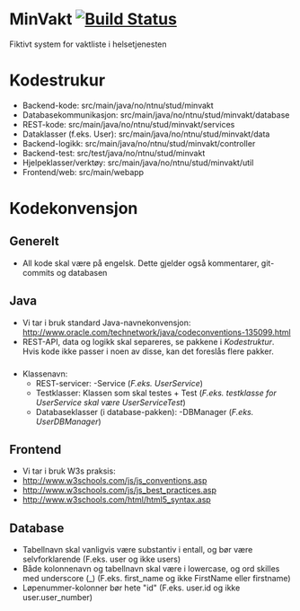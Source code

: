 # MinVakt [![Build Status](https://travis-ci.org/ScrumTeam2/MinVakt.svg?branch=master)](https://travis-ci.org/ScrumTeam2/MinVakt)
Fiktivt system for vaktliste i helsetjenesten

# Kodestrukur
- Backend-kode: src/main/java/no/ntnu/stud/minvakt
- Databasekommunikasjon: src/main/java/no/ntnu/stud/minvakt/database
- REST-kode: src/main/java/no/ntnu/stud/minvakt/services
- Dataklasser (f.eks. User): src/main/java/no/ntnu/stud/minvakt/data
- Backend-logikk: src/main/java/no/ntnu/stud/minvakt/controller
- Backend-test: src/test/java/no/ntnu/stud/minvakt
- Hjelpeklasser/verktøy: src/main/java/no/ntnu/stud/minvakt/util
- Frontend/web: src/main/webapp

# Kodekonvensjon
## Generelt
- All kode skal være på engelsk. Dette gjelder også kommentarer, git-commits og databasen

## Java
- Vi tar i bruk standard Java-navnekonvensjon: http://www.oracle.com/technetwork/java/codeconventions-135099.html
- REST-API, data og logikk skal separeres, se pakkene i _Kodestruktur_. Hvis kode ikke passer i noen av disse, kan det foreslås flere pakker.
###
- Klassenavn:
  - REST-servicer: -Service (_F.eks. UserService_) 
  - Testklasser: Klassen som skal testes + Test (_F.eks. testklasse for UserService skal være UserServiceTest_)
  - Databaseklasser (i database-pakken): -DBManager (_F.eks. UserDBManager_)

## Frontend
- Vi tar i bruk W3s praksis: 
- http://www.w3schools.com/js/js_conventions.asp
- http://www.w3schools.com/js/js_best_practices.asp
- http://www.w3schools.com/html/html5_syntax.asp

## Database
- Tabellnavn skal vanligvis være substantiv i entall, og bør være selvforklarende (F.eks. user og ikke users)
- Både kolonnenavn og tabellnavn skal være i lowercase, og ord skilles med underscore (\_) (F.eks. first_name og ikke FirstName eller firstname)
- Løpenummer-kolonner bør hete "id" (F.eks. user.id og ikke user.user_number)
